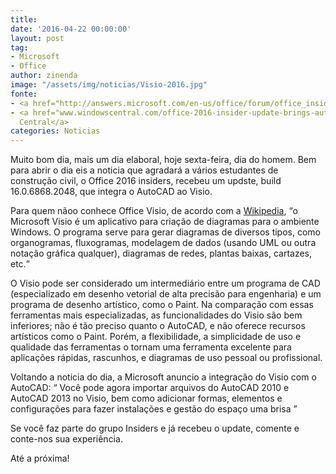 ```yaml
---
title: 
date: '2016-04-22 00:00:00'
layout: post
tag:
- Microsoft
- Office
author: zinenda
image: "/assets/img/noticias/Visio-2016.jpg"
fonte:
- <a href="http://answers.microsoft.com/en-us/office/forum/office_insider-registration/announcing-insider-build-16068682048-for-office/bbb6e0ff-a495-4397-86cb-bf2908edfcdb?auth=1"><Microsoft/a>
- <a href="www.windowscentral.com/office-2016-insider-update-brings-autocad-support-visio">Windows
  Central</a>
categories: Noticias
---
```


Muito bom dia, mais um dia elaboral, hoje sexta-feira, dia do homem.
Bem para abrir o dia eis a noticia que agradará a vários estudantes de construção civil, o Office 2016 insiders, recebeu um updste, build 16.0.6868.2048, que integra o AutoCAD ao Visio.

Para quem nãoo conhece Office Visio, de acordo com a [Wikipedia](https://pt.wikipedia.org/wiki/Visio), <q>o Microsoft Visio é um aplicativo para criação de diagramas para o ambiente Windows. 
O programa serve para gerar diagramas de diversos tipos, como organogramas, fluxogramas, modelagem de dados (usando UML ou outra notação gráfica qualquer), diagramas de redes, plantas baixas, cartazes, etc.

O Visio pode ser considerado um intermediário entre um programa de CAD (especializado em desenho vetorial de alta precisão para engenharia) e um programa de desenho artístico, como o Paint. 
Na comparação com essas ferramentas mais especializadas, as funcionalidades do Visio são bem inferiores; não é tão preciso quanto o AutoCAD, e não oferece recursos artísticos como o Paint. 
Porém, a flexibilidade, a simplicidade de uso e qualidade das ferramentas o tornam uma ferramenta excelente para aplicações rápidas, rascunhos, e diagramas de uso pessoal ou profissional.</q>

Voltando a noticia do dia, a Microsoft anuncio a integração do Visio com o AutoCAD:
<q>
Você pode agora importar arquivos do AutoCAD 2010 e AutoCAD 2013 no Visio, bem como adicionar formas, elementos e configurações para fazer instalações e gestão do espaço uma brisa
</q>

Se você faz parte do grupo Insiders e já recebeu o update, comente e conte-nos sua experiência.

Até a próxima!